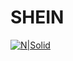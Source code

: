 # SHEIN
[![N|Solid](https://prnewswire2-a.akamaihd.net/p/1893751/sp/189375100/thumbnail/entry_id/1_yxv87far/def_height/785/def_width/1500/version/100011/type/2/q/100)](https://nodesource.com/products/nsolid)
